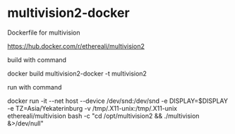 # multivision2-docker
Dockerfile for multivision

https://hub.docker.com/r/ethereali/multivision2

build with command

docker build multivision2-docker -t multivision2

run with command

docker run -it --net host --device /dev/snd:/dev/snd -e DISPLAY=$DISPLAY -e TZ=Asia/Yekaterinburg -v /tmp/.X11-unix:/tmp/.X11-unix ethereali/multivision bash -c "cd /opt/multivision2 && ./multivision &>/dev/null"

